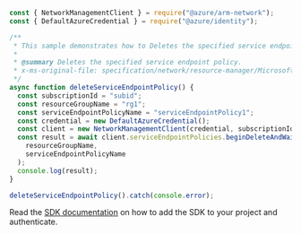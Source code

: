 ```javascript
const { NetworkManagementClient } = require("@azure/arm-network");
const { DefaultAzureCredential } = require("@azure/identity");

/**
 * This sample demonstrates how to Deletes the specified service endpoint policy.
 *
 * @summary Deletes the specified service endpoint policy.
 * x-ms-original-file: specification/network/resource-manager/Microsoft.Network/stable/2021-08-01/examples/ServiceEndpointPolicyDelete.json
 */
async function deleteServiceEndpointPolicy() {
  const subscriptionId = "subid";
  const resourceGroupName = "rg1";
  const serviceEndpointPolicyName = "serviceEndpointPolicy1";
  const credential = new DefaultAzureCredential();
  const client = new NetworkManagementClient(credential, subscriptionId);
  const result = await client.serviceEndpointPolicies.beginDeleteAndWait(
    resourceGroupName,
    serviceEndpointPolicyName
  );
  console.log(result);
}

deleteServiceEndpointPolicy().catch(console.error);
```

Read the [SDK documentation](https://github.com/Azure/azure-sdk-for-js/blob/%40azure%2Farm-network_28.0.0/sdk/network/arm-network/README.md) on how to add the SDK to your project and authenticate.
